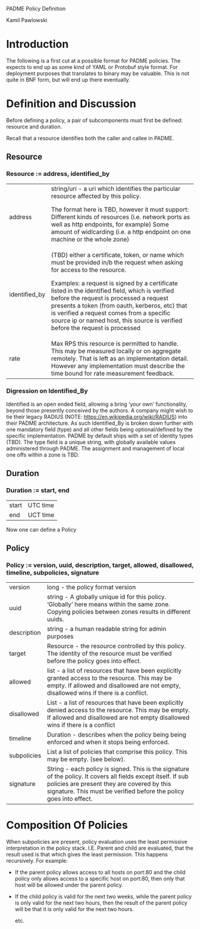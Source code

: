 PADME Policy Definition

Kamil Pawlowski

# Introduction

The following is a first cut at a possible format for PADME policies.  The expects to end up as some kind of YAML or Protobuf style format.  For deployment purposes that translates to binary may be valuable.  This is not quite in BNF form, but will end up there eventually.

# Definition and Discussion

Before defining a policy, a pair of subcomponents must first be defined: resource and duration.

Recall that a resource identifies both the caller and callee in PADME.

## Resource

### Resource := address, identified_by

<table>
  <tr>
    <td>address</td>
    <td>string/uri - a uri which identifies the particular resource affected by this policy.

The format here is TBD, however it must support:
Different kinds of resources (i.e. network ports as well as http endpoints, for example)
Some amount of widlcarding (i.e. a http endpoint on one machine or the whole zone)</td>
  </tr>
  <tr>
    <td>identified_by</td>
    <td>(TBD) either a certificate, token, or name which must be provided in/b the request when asking for access to the resource.

Examples:
a request is signed by a certificate listed in the identified field, which is verified before the request is processed
a request presents a token (from oauth, kerberos, etc) that is verified
a request comes from a specific source ip or named host, this source is verified before the request is processed</td>
  </tr>
  <tr>
    <td>rate</td>
    <td>Max RPS this resource is permitted to handle.  This may be measured locally or on aggregate remotely.  That is left as an implementation detail. However any implementation must describe the time bound for rate measurement feedback.</td>
  </tr>
</table>


### Digression on Identified_By

Identified is an open ended field, allowing a bring ‘your own’ functionality, beyond those presently conceived by the authors. A company might wish to tie their legacy RADIUS (NOTE:  https://en.wikipedia.org/wiki/RADIUS) into their PADME architecture.  As such Identified_By is broken down further with one mandatory field (type) and all other fields being optional/defined by the specific implementation.  PADME by default ships with a set of identity types (TBD). The type field is a unique string, with globally available values administered through PADME. The assignment and management of local one offs within a zone is TBD. 

## Duration

### Duration := start, end

<table>
  <tr>
    <td>start</td>
    <td>UTC time</td>
  </tr>
  <tr>
    <td>end</td>
    <td>UCT time</td>
  </tr>
</table>


Now one can define a Policy

## Policy

### Policy := version, uuid, description, target, allowed, disallowed, timeline, subpolicies, signature

<table>
  <tr>
    <td>version</td>
    <td>long - the policy format version</td>
  </tr>
  <tr>
    <td>uuid</td>
    <td>string - A globally unique id for this policy. ‘Globally’ here means within the same zone.  Copying policies between zones results in different uuids. </td>
  </tr>
  <tr>
    <td>description</td>
    <td>string - a human readable string for admin purposes </td>
  </tr>
  <tr>
    <td>target</td>
    <td>Resource - the resource controlled by this policy. The identity of the resource must be verified before the policy goes into effect.</td>
  </tr>
  <tr>
    <td>allowed</td>
    <td>list<Resource> - a list of resources that have been explicitly granted access to the resource. This may be empty. If allowed and disallowed are not empty, disallowed wins if there is a conflict.</td>
  </tr>
  <tr>
    <td>disallowed</td>
    <td>List <Resource> - a list of resources that have been explicitly denied access to the resource. This may be empty. If allowed and disallowed are not empty disallowed wins if there is a conflict</td>
  </tr>
  <tr>
    <td>timeline</td>
    <td>Duration - describes when the policy being being enforced and when it stops being enforced.</td>
  </tr>
  <tr>
    <td>subpolicies</td>
    <td>List<Policy> a list of policies that comprise this policy. This may be empty. (see below).</td>
  </tr>
  <tr>
    <td>signature</td>
    <td>String - each policy is signed. This is the signature of the policy. It covers all fields except itself.  If sub policies are present they are covered by this signature. This must be verified before the policy goes into effect.</td>
  </tr>
</table>


# Composition Of Policies

When subpolicies are present, policy evaluation uses the least permissive interpretation in the policy stack.  I.E. Parent and child are evaluated, that the result used is that which gives the least permission.  This happens recursively.  For example:

* If the parent policy allows access to all hosts on port:80 and the child policy only allows access to a specific host on port:80, then only that host will be allowed under the parent policy.

* If the child policy is valid for the next two weeks, while the parent policy is only valid for the next two hours, then the result of the parent policy will be that it is only valid for the next two hours.

    etc.

        

